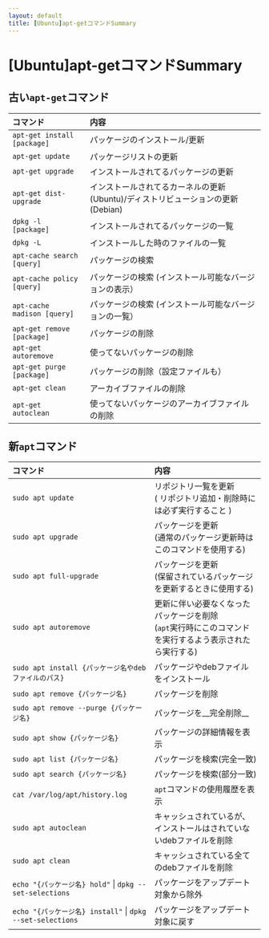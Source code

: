 ```yaml
---
layout: default
title: [Ubuntu]apt-getコマンドSummary
---
```


# [Ubuntu]apt-getコマンドSummary

## 古い`apt-get`コマンド

|コマンド|内容|
|:---|:---|
|`apt-get install [package]`|パッケージのインストール/更新|
|`apt-get update`|パッケージリストの更新|
|`apt-get upgrade`|インストールされてるパッケージの更新|
|`apt-get dist-upgrade`|インストールされてるカーネルの更新(Ubuntu)/ディストリビューションの更新(Debian)|
|`dpkg -l [package]`|インストールされてるパッケージの一覧|
|`dpkg -L`|インストールした時のファイルの一覧|
|`apt-cache search [query]`|パッケージの検索|
|`apt-cache policy [query]`|パッケージの検索 (インストール可能なバージョンの表示）|
|`apt-cache madison [query]`|パッケージの検索 (インストール可能なバージョンの一覧）|
|`apt-get remove [package]`|パッケージの削除|
|`apt-get autoremove`|使ってないパッケージの削除|
|`apt-get purge [package]`|パッケージの削除（設定ファイルも）|
|`apt-get clean`|アーカイブファイルの削除|
|`apt-get autoclean`|使ってないパッケージのアーカイブファイルの削除|


## 新`apt`コマンド

|コマンド|内容|
|:---|:---|
|`sudo apt update`|リポジトリ一覧を更新<br>( リポジトリ追加・削除時には必ず実行すること )|
|`sudo apt upgrade`|パッケージを更新<br>(通常のパッケージ更新時はこのコマンドを使用する)|
|`sudo apt full-upgrade`|パッケージを更新<br>(保留されているパッケージを更新するときに使用する)|
|`sudo apt autoremove`|更新に伴い必要なくなったパッケージを削除<br>(`apt`実行時にこのコマンドを実行するよう表示されたら実行する)|
|`sudo apt install {パッケージ名やdebファイルのパス}`|パッケージやdebファイルをインストール|
|`sudo apt remove {パッケージ名}`|パッケージを削除|
|`sudo apt remove --purge {パッケージ名}`|パッケージを__完全削除__|
|`sudo apt show {パッケージ名}`|パッケージの詳細情報を表示|
|`sudo apt list {パッケージ名}`|パッケージを検索(完全一致)|
|`sudo apt search {パッケージ名}`|パッケージを検索(部分一致)|
|`cat /var/log/apt/history.log`|`apt`コマンドの使用履歴を表示|
|`sudo apt autoclean`|キャッシュされているが、インストールはされていないdebファイルを削除|
|`sudo apt clean`|キャッシュされている全てのdebファイルを削除|
|`echo "{パッケージ名} hold"` &#124; `dpkg --set-selections`|パッケージをアップデート対象から除外|
|`echo "{パッケージ名} install"` &#124; `dpkg --set-selections`|パッケージをアップデート対象に戻す|



